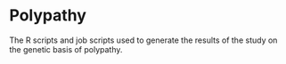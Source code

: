 # Polypathy
The R scripts and job scripts used to generate the results of the study on the genetic basis of polypathy.
